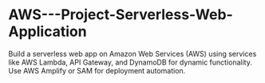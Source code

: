 # AWS---Project-Serverless-Web-Application
Build a serverless web app on Amazon Web Services (AWS) using services like AWS Lambda, API Gateway, and DynamoDB for dynamic functionality. Use AWS Amplify or SAM for deployment automation.
